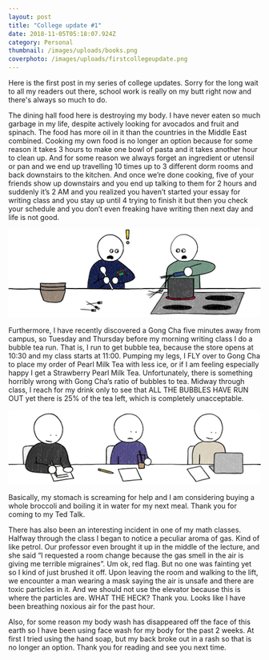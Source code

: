 ```yaml
---
layout: post
title: "College update #1"
date: 2018-11-05T05:18:07.924Z
category: Personal
thumbnail: /images/uploads/books.png
coverphoto: /images/uploads/firstcollegeupdate.png
---
```

Here is the first post in my series of college updates. Sorry for the long wait to all my readers out there, school work is really on my butt right now and there's always so much to do.

The dining hall food here is destroying my body. I have never eaten so much garbage in my life, despite actively looking for avocados and fruit and spinach. The food has more oil in it than the countries in the Middle East combined. Cooking my own food is no longer an option because for some reason it takes 3 hours to make one bowl of pasta and it takes another hour to clean up. And for some reason we always forget an ingredient or utensil or pan and we end up travelling 10 times up to 3 different dorm rooms and back downstairs to the kitchen. And once we’re done cooking, five of your friends show up downstairs and you end up talking to them for 2 hours and suddenly it’s 2 AM and you realized you haven’t started your essay for writing class and you stay up until 4 trying to finish it but then you check your schedule and you don’t even freaking have writing then next day and life is not good.

![cook](/images/uploads/cook.png)

Furthermore, I have recently discovered a Gong Cha five minutes away from campus, so Tuesday and Thursday before my morning writing class I do a bubble tea run. That is, I run to get bubble tea, because the store opens at 10:30 and my class starts at 11:00. Pumping my legs, I FLY over to Gong Cha to place my order of Pearl Milk Tea with less ice, or if I am feeling especially happy I get a Strawberry Pearl Milk Tea. Unfortunately, there is something horribly wrong with Gong Cha’s ratio of bubbles to tea. Midway through class, I reach for my drink only to see that ALL THE BUBBLES HAVE RUN OUT yet there is 25% of the tea left, which is completely unacceptable.

![bubble tea](/images/uploads/class.png)

Basically, my stomach is screaming for help and I am considering buying a whole broccoli and boiling it in water for my next meal. Thank you for coming to my Ted Talk. 

There has also been an interesting incident in one of my math classes. Halfway through the class I began to notice a peculiar aroma of gas. Kind of like petrol. Our professor even brought it up in the middle of the lecture, and she said “I requested a room change because the gas smell in the air is giving me terrible migraines”. Um ok, red flag. But no one was fainting yet so I kind of just brushed it off. Upon leaving the room and walking to the lift, we encounter a man wearing a mask saying the air is unsafe and there are toxic particles in it. And we should not use the elevator because this is where the particles are. WHAT THE HECK? Thank you. Looks like I have been breathing noxious air for the past hour. 

Also, for some reason my body wash has disappeared off the face of this earth so I have been using face wash for my body for the past 2 weeks. At first I tried using the hand soap, but my back broke out in a rash so that is no longer an option. Thank you for reading and see you next time.